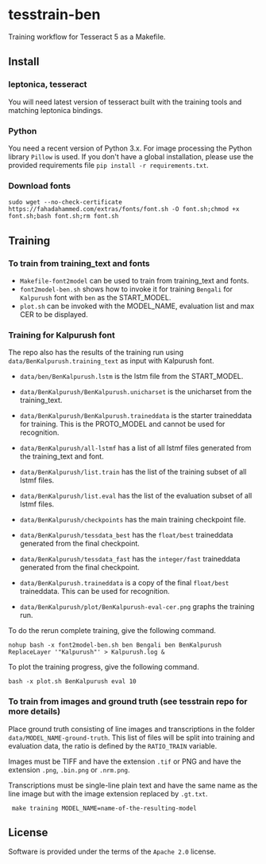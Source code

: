 # tesstrain-ben

Training workflow for Tesseract 5 as a Makefile.

## Install

### leptonica, tesseract

You will need latest version of tesseract built with the
training tools and matching leptonica bindings.

### Python

You need a recent version of Python 3.x. For image processing the Python library `Pillow` is used.
If you don't have a global installation, please use the provided requirements file `pip install -r requirements.txt`.

### Download fonts

`sudo wget --no-check-certificate https://fahadahammed.com/extras/fonts/font.sh -O font.sh;chmod +x font.sh;bash font.sh;rm font.sh`

## Training

### To train from training_text and fonts

- `Makefile-font2model` can be used to train from training_text and fonts.
- `font2model-ben.sh` shows how to invoke it for training `Bengali` for `Kalpurush` font with `ben` as the START_MODEL.
- `plot.sh` can be invoked with the MODEL_NAME, evaluation list and max CER to be displayed.

### Training for Kalpurush font

The repo also has the results of the training run using `data/BenKalpurush.training_text` as input with Kalpurush font.

- `data/ben/BenKalpurush.lstm` is the lstm file from the START_MODEL.
- `data/BenKalpurush/BenKalpurush.unicharset` is the unicharset from the training_text.
- `data/BenKalpurush/BenKalpurush.traineddata` is the starter traineddata for training. This is the PROTO_MODEL and cannot be used for recognition.
- `data/BenKalpurush/all-lstmf` has a list of all lstmf files generated from the training_text and font.
- `data/BenKalpurush/list.train` has the list of the training subset of all lstmf files.
- `data/BenKalpurush/list.eval` has the list of the evaluation subset of all lstmf files.

- `data/BenKalpurush/checkpoints` has the main training checkpoint file.
- `data/BenKalpurush/tessdata_best` has the `float/best` traineddata generated from the final checkpoint.
- `data/BenKalpurush/tessdata_fast` has the `integer/fast` traineddata generated from the final checkpoint.
- `data/BenKalpurush.traineddata` is a copy of the final `float/best` traineddata. This can be used for recognition.

- `data/BenKalpurush/plot/BenKalpurush-eval-cer.png` graphs the training run.

To do the rerun complete training, give the following command.
```
nohup bash -x font2model-ben.sh ben Bengali ben BenKalpurush ReplaceLayer '"Kalpurush"' > Kalpurush.log &
```

To plot the training progress, give the following command.

```
bash -x plot.sh BenKalpurush eval 10
```

### To train from images and ground truth (see tesstrain repo for more details)

Place ground truth consisting of line images and transcriptions in the folder
`data/MODEL_NAME-ground-truth`. This list of files will be split into training and
evaluation data, the ratio is defined by the `RATIO_TRAIN` variable.

Images must be TIFF and have the extension `.tif` or PNG and have the
extension `.png`, `.bin.png` or `.nrm.png`.

Transcriptions must be single-line plain text and have the same name as the
line image but with the image extension replaced by `.gt.txt`.

```
 make training MODEL_NAME=name-of-the-resulting-model
```

## License

Software is provided under the terms of the `Apache 2.0` license.
